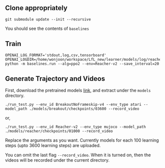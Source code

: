 ## Clone appropriately

```
git submodule update --init --recursive
```

You should see the contents of `baselines`

## Train

```
OPENAI_LOG_FORMAT='stdout,log,csv,tensorboard' OPENAI_LOGDIR=/home/wonjoon/workspace/LfL_new/learner/models/log/reacher python -m baselines.run --alg=ppo2 --env=Reacher-v2 --save_interval=20
```

## Generate Trajectory and Videos

First, download the pretrained models [link](), and extract under the `models` directory.

```
./run_test.py --env_id BreakoutNoFrameskip-v4 --env_type atari --model_path ./models/breakout/checkpoints/03600 --record_video
```
or,
```
./run_test.py --env_id Reacher-v2 --env_type mujoco --model_path ./models/reacher/checkpoints/01000 --record_video
```


Replace the arguments as you want. Currently models for each 100 learning steps (upto 3600 learning steps) are uploaded.

You can omit the last flag `--record_video`. When it is turned on, then the videos will be recorded under the current directory.
